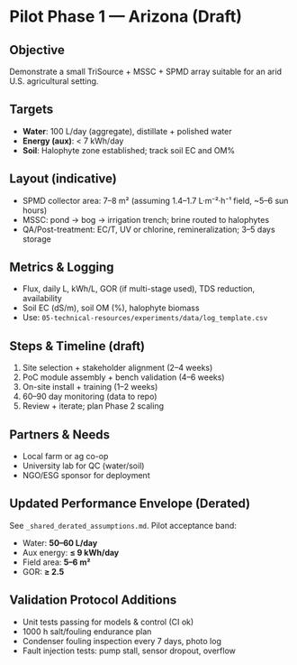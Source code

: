 # Pilot Phase 1 — Arizona (Draft)

## Objective
Demonstrate a small TriSource + MSSC + SPMD array suitable for an arid U.S. agricultural setting.

## Targets
- **Water**: 100 L/day (aggregate), distillate + polished water
- **Energy (aux)**: < 7 kWh/day
- **Soil**: Halophyte zone established; track soil EC and OM%

## Layout (indicative)
- SPMD collector area: 7–8 m² (assuming 1.4–1.7 L·m⁻²·h⁻¹ field, ~5–6 sun hours)
- MSSC: pond → bog → irrigation trench; brine routed to halophytes
- QA/Post-treatment: EC/T, UV or chlorine, remineralization; 3–5 days storage

## Metrics & Logging
- Flux, daily L, kWh/L, GOR (if multi-stage used), TDS reduction, availability
- Soil EC (dS/m), soil OM (%), halophyte biomass
- Use: `05-technical-resources/experiments/data/log_template.csv`

## Steps & Timeline (draft)
1. Site selection + stakeholder alignment (2–4 weeks)
2. PoC module assembly + bench validation (4–6 weeks)
3. On-site install + training (1–2 weeks)
4. 60–90 day monitoring (data to repo)
5. Review + iterate; plan Phase 2 scaling

## Partners & Needs
- Local farm or ag co-op
- University lab for QC (water/soil)
- NGO/ESG sponsor for deployment

## Updated Performance Envelope (Derated)
See `_shared_derated_assumptions.md`. Pilot acceptance band:
- Water: **50–60 L/day**
- Aux energy: **≤ 9 kWh/day**
- Field area: **5–6 m²**
- GOR: **≥ 2.5**

## Validation Protocol Additions
- Unit tests passing for models & control (CI ok)
- 1000 h salt/fouling endurance plan
- Condenser fouling inspection every 7 days, photo log
- Fault injection tests: pump stall, sensor dropout, overflow
